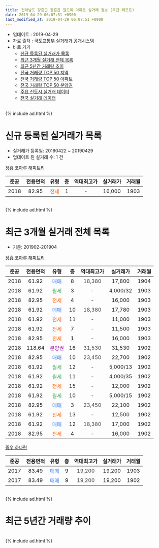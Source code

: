 ```yaml
---
title: 전라남도 장흥군 장흥읍 원도리 아파트 실거래 정보 (주간 레포트)
date: 2019-04-29 06:07:51 +0900
last_modified_at: 2019-04-29 06:07:51 +0900
---
```


* 업데이트 : 2019-04-29
* 자료 출처 : [국토교통부 실거래가 공개시스템](http://rt.molit.go.kr)
* 바로 가기
    * [신규 등록된 실거래가 목록](#신규-등록된-실거래가-목록)
    * [최근 3개월 실거래 전체 목록](#최근-3개월-실거래-전체-목록)
    * [최근 5년간 거래량 추이](#최근-5년간-거래량-추이)
    * [전국 거래량 TOP 50 지역](https://inasie.github.io/apt-trade-info/최근-3개월-전국에서-가장-거래가-많이-발생한-지역)
    * [전국 거래량 TOP 50 아파트](https://inasie.github.io/apt-trade-info/최근-3개월-전국에서-가장-거래가-많이-발생한-아파트)
    * [전국 거래량 TOP 50 분양권](https://inasie.github.io/apt-trade-info/최근-3개월-전국에서-가장-거래가-많이-발생한-분양권)
    * [주요 신도시 실거래 데이터](https://inasie.github.io/apt-trade-info/주요-신도시)
    * [전국 실거래 데이터](https://inasie.github.io/apt-trade-info/전국)
<br>
{% include ad.html %}
<br>

# 신규 등록된 실거래가 목록
* 실거래가 등록일: 20190422 ~ 20190429
* 업데이트 된 실거래 수: 1 건


[장흥 코아루 해피트리](https://search.naver.com/search.naver?query=%EC%A0%84%EB%9D%BC%EB%82%A8%EB%8F%84+%EC%9E%A5%ED%9D%A5%EA%B5%B0+%EC%9E%A5%ED%9D%A5%EC%9D%8D+%EC%9B%90%EB%8F%84%EB%A6%AC+%EC%9E%A5%ED%9D%A5+%EC%BD%94%EC%95%84%EB%A3%A8+%ED%95%B4%ED%94%BC%ED%8A%B8%EB%A6%AC)

|준공|전용면적|유형|층|역대최고가|실거래가|거래월|
|:---:|:---:|:---:|:---:|:---:|:---:|:---:|
|2018|82.95|<span style="color:#ff5a00">전세</span>|1|<span style="color:#444444">-</span>|16,000|1903|


<br>
{% include ad.html %}
<br>

# 최근 3개월 실거래 전체 목록
* 기준: 201902-201904


[장흥 코아루 해피트리](https://search.naver.com/search.naver?query=%EC%A0%84%EB%9D%BC%EB%82%A8%EB%8F%84+%EC%9E%A5%ED%9D%A5%EA%B5%B0+%EC%9E%A5%ED%9D%A5%EC%9D%8D+%EC%9B%90%EB%8F%84%EB%A6%AC+%EC%9E%A5%ED%9D%A5+%EC%BD%94%EC%95%84%EB%A3%A8+%ED%95%B4%ED%94%BC%ED%8A%B8%EB%A6%AC)

|준공|전용면적|유형|층|역대최고가|실거래가|거래월|
|:---:|:---:|:---:|:---:|:---:|:---:|:---:|
|2018|61.92|<span style="color:#4285f3">매매</span>|8|<span style="color:#444444">18,380</span>|17,800|1904|
|2018|61.92|<span style="color:#34a853">월세</span>|3|<span style="color:#444444">-</span>|4,000/32|1903|
|2018|82.95|<span style="color:#ff5a00">전세</span>|4|<span style="color:#444444">-</span>|16,000|1903|
|2018|61.92|<span style="color:#4285f3">매매</span>|10|<span style="color:#444444">18,380</span>|17,780|1903|
|2018|61.92|<span style="color:#ff5a00">전세</span>|11|<span style="color:#444444">-</span>|11,000|1903|
|2018|61.92|<span style="color:#ff5a00">전세</span>|7|<span style="color:#444444">-</span>|11,500|1903|
|2018|82.95|<span style="color:#ff5a00">전세</span>|1|<span style="color:#444444">-</span>|16,000|1903|
|2018|118.64|<span style="color:#9C11A5">분양권</span>|16|<span style="color:#444444">31,530</span>|31,530|1902|
|2018|82.95|<span style="color:#4285f3">매매</span>|10|<span style="color:#444444">23,450</span>|22,700|1902|
|2018|61.92|<span style="color:#34a853">월세</span>|12|<span style="color:#444444">-</span>|5,000/13|1902|
|2018|61.92|<span style="color:#34a853">월세</span>|11|<span style="color:#444444">-</span>|4,000/35|1902|
|2018|61.92|<span style="color:#ff5a00">전세</span>|15|<span style="color:#444444">-</span>|12,000|1902|
|2018|61.92|<span style="color:#34a853">월세</span>|10|<span style="color:#444444">-</span>|5,000/15|1902|
|2018|82.95|<span style="color:#4285f3">매매</span>|3|<span style="color:#444444">23,450</span>|22,100|1902|
|2018|61.92|<span style="color:#ff5a00">전세</span>|13|<span style="color:#444444">-</span>|12,500|1902|
|2018|61.92|<span style="color:#4285f3">매매</span>|12|<span style="color:#444444">18,380</span>|17,000|1902|
|2018|82.95|<span style="color:#ff5a00">전세</span>|4|<span style="color:#444444">-</span>|16,000|1902|

[중우 하나린](https://search.naver.com/search.naver?query=%EC%A0%84%EB%9D%BC%EB%82%A8%EB%8F%84+%EC%9E%A5%ED%9D%A5%EA%B5%B0+%EC%9E%A5%ED%9D%A5%EC%9D%8D+%EC%9B%90%EB%8F%84%EB%A6%AC+%EC%A4%91%EC%9A%B0+%ED%95%98%EB%82%98%EB%A6%B0)

|준공|전용면적|유형|층|역대최고가|실거래가|거래월|
|:---:|:---:|:---:|:---:|:---:|:---:|:---:|
|2017|83.49|<span style="color:#4285f3">매매</span>|9|<span style="color:#444444">19,200</span>|19,200|1903|
|2017|83.49|<span style="color:#4285f3">매매</span>|9|<span style="color:#444444">19,200</span>|19,200|1902|


<br>
{% include ad.html %}
<br>

# 최근 5년간 거래량 추이


<div style="width:100%;">
    <canvas id="deal_progress" height="200"></canvas>
</div>

<script>
new Chart(document.getElementById("deal_progress"), {
    type: 'line',
    data: {
        labels: ['201404','201405','201406','201407','201408','201409','201410','201411','201412','201501','201502','201503','201504','201505','201506','201507','201508','201509','201510','201511','201512','201601','201602','201603','201604','201605','201606','201607','201608','201609','201610','201611','201612','201701','201702','201703','201704','201705','201706','201707','201708','201709','201710','201711','201712','201801','201802','201803','201804','201805','201806','201807','201808','201809','201810','201811','201812','201901','201902','201903','201904'],
        datasets: [{
            label: '매매',
            pointRadius: 1,
            data: [0, 0, 0, 0, 0, 0, 0, 0, 0, 0, 0, 0, 0, 0, 0, 0, 0, 0, 0, 0, 0, 0, 0, 0, 0, 0, 0, 0, 0, 0, 0, 0, 0, 0, 0, 0, 0, 0, 0, 0, 0, 0, 0, 0, 0, 1, 2, 4, 2, 1, 1, 4, 2, 3, 3, 13, 6, 5, 5, 2, 1],
            borderColor: "rgba(255, 201, 14, 1)",
            backgroundColor: "rgba(255, 201, 14, 0.5)",
            fill: false,
            lineTension: 0
        },{
            label: '전월세',
            pointRadius: 1,
            data: [0, 0, 0, 0, 0, 0, 0, 0, 0, 0, 0, 0, 0, 0, 0, 0, 0, 0, 0, 0, 0, 0, 0, 0, 0, 0, 0, 0, 0, 0, 0, 0, 0, 0, 0, 0, 0, 0, 0, 0, 0, 0, 0, 0, 0, 0, 0, 0, 0, 0, 1, 0, 0, 0, 1, 1, 5, 1, 6, 5, 0],
            borderColor: "rgba(0, 141, 185, 1)",
            backgroundColor: "rgba(0, 141, 185, 0.5)",
            fill: false,
            lineTension: 0
        }
        ]
    },
    options: {
        responsive: true,
        title: {
            display: false
        },
        tooltips: {
            mode: 'index',
            intersect: false
        },
        hover: {
            mode: 'nearest',
            intersect: true
        },
        scales: {
            xAxes: [{
                display: true,
                scaleLabel: {
                    display: true,
                    labelString: '년/월'
                }
            }],
            yAxes: [{
                display: true,
                ticks: {
                    suggestedMin: 0,
                },
                scaleLabel: {
                    display: true,
                    labelString: '실거래 수'
                }
            }]
        }
    }
});

</script>


<br>
{% include ad.html %}
<br>

